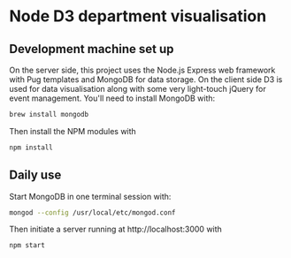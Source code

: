 # Node D3 department visualisation

## Development machine set up

On the server side, this project uses the Node.js Express web framework with Pug templates and MongoDB for data storage. On the client side D3 is used for data visualisation along with some very light-touch jQuery for event management. You'll need to install MongoDB with: 

```bash
brew install mongodb
```

Then install the NPM modules with

```bash
npm install
```

## Daily use

Start MongoDB in one terminal session with:

```bash
mongod --config /usr/local/etc/mongod.conf
```

Then initiate a server running at http://localhost:3000 with 

```bash
npm start
```
